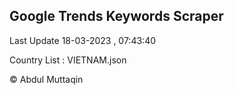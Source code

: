 

## Google Trends Keywords Scraper 
 
Last Update 18-03-2023 , 07:43:40

Country List :
VIETNAM.json



© Abdul Muttaqin 
